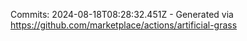 Commits: 2024-08-18T08:28:32.451Z - Generated via https://github.com/marketplace/actions/artificial-grass
<br>
